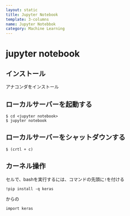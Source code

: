 ```yaml
---
layout: static
title: Jupyter Notebook
template: 3-columns
name: Jupyter Notebbok
category: Machine Learning
---
```


# jupyter notebook

## インストール
アナコンダをインストール

## ローカルサーバーを起動する
```
$ cd <jupyter notebook>
$ jupyter notebook
```

## ローカルサーバーをシャットダウンする
```
$ (crtl + c)
```

## カーネル操作

セルで、bashを実行するには、コマンドの先頭に`!`を付ける
```
!pip install -q keras
```
からの
```
import keras
```
